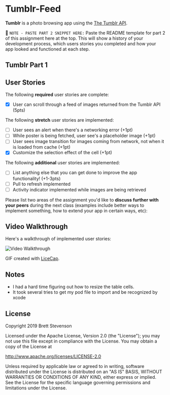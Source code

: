# Tumblr-Feed  

**Tumblr** is a photo browsing app using the [The Tumblr API](https://www.tumblr.com/docs/en/api/v2#posts).  

📝 `NOTE - PASTE PART 2 SNIPPET HERE:` Paste the README template for part 2 of this assignment here at the top. This will show a history of your development process, which users stories you completed and how your app looked and functioned at each step.  


## Tumblr Part 1  

## User Stories  

The following **required** user stories are complete:  

  - [x] User can scroll through a feed of images returned from the Tumblr API (5pts)  

The following **stretch** user stories are implemented:  

  - [ ] User sees an alert when there's a networking error (+1pt)  
  - [ ] While poster is being fetched, user see's a placeholder image (+1pt)  
  - [ ] User sees image transition for images coming from network, not when it is loaded from cache (+1pt)  
  - [x] Customize the selection effect of the cell (+1pt)  

The following **additional** user stories are implemented:  

  - [ ] List anything else that you can get done to improve the app functionality! (+1-3pts)  
  - [ ] Pull to refresh implemented  
  - [ ] Activity indicator implemented while images are being retrieved  

Please list two areas of the assignment you'd like to **discuss further with your peers** during the next class (examples include better ways to implement something, how to extend your app in certain ways, etc):


## Video Walkthrough  

Here's a walkthrough of implemented user stories:  

<img src='X' title='Video Walkthrough' width='' alt='Video Walkthrough'/>

GIF created with [LiceCap](http://www.cockos.com/licecap/).  

## Notes  

  - I had a hard time figuring out how to resize the table cells.  
  - It took several tries to get my pod file to import and be recognized by xcode  


## License  

Copyright 2019 Brett Stevenson  

Licensed under the Apache License, Version 2.0 (the "License");
you may not use this file except in compliance with the License.
You may obtain a copy of the License at

http://www.apache.org/licenses/LICENSE-2.0

Unless required by applicable law or agreed to in writing, software
distributed under the License is distributed on an "AS IS" BASIS,
WITHOUT WARRANTIES OR CONDITIONS OF ANY KIND, either express or implied.
See the License for the specific language governing permissions and
limitations under the License.